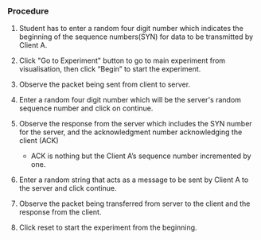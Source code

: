 ### Procedure

1. Student has to enter a random four digit number which indicates the beginning of the sequence numbers(SYN) for data to be transmitted by Client A. 
2. Click "Go to Experiment" button to go to main experiment from visualisation, then click “Begin” to start the experiment.
3. Observe the packet being sent from client to server.
4. Enter a random four digit number which will be the server's random sequence number and click on continue.
5. Observe the response from the server which includes the SYN number for the server, and the acknowledgment number acknowledging the client (ACK)
	- ACK is nothing but the Client A’s  sequence number incremented by one.
    
6. Enter a random string that acts as a message to be sent by Client A to the server and click continue.
7. Observe the packet being transferred from server to the client and the response from the client.
8. Click reset to start the experiment from the beginning.
